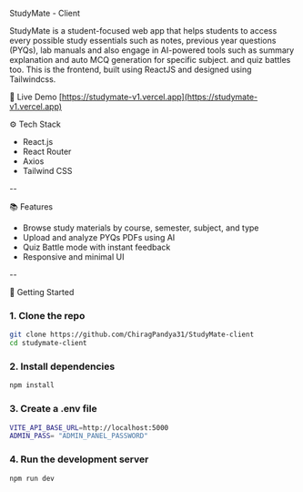 StudyMate - Client

StudyMate is a student-focused web app that helps students to access every possible study essentials such as notes, previous year questions (PYQs), lab manuals and also engage in AI-powered tools such as summary explanation and auto MCQ generation for specific subject. and quiz battles too. This is the frontend, built using ReactJS and designed using Tailwindcss.

🔗 Live Demo
[https://studymate-v1.vercel.app](https://studymate-v1.vercel.app)



⚙️ Tech Stack
- React.js
- React Router
- Axios
- Tailwind CSS

--

📚 Features
- Browse study materials by course, semester, subject, and type
- Upload and analyze PYQs PDFs using AI
- Quiz Battle mode with instant feedback
- Responsive and minimal UI

--

🚀 Getting Started

### 1. Clone the repo
```bash
git clone https://github.com/ChiragPandya31/StudyMate-client
cd studymate-client
```
### 2. Install dependencies
```bash
npm install
```
### 3. Create a .env file
```bash
VITE_API_BASE_URL=http://localhost:5000
ADMIN_PASS= "ADMIN_PANEL_PASSWORD"
```
### 4. Run the development server
```bash
npm run dev
```
